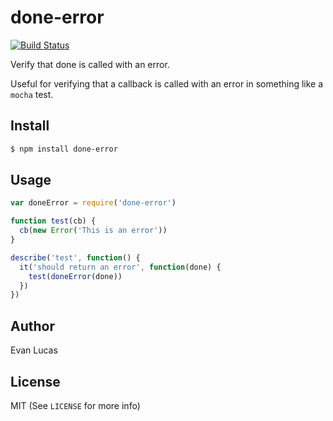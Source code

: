 # done-error

[![Build Status](https://travis-ci.org/evanlucas/done-error.svg)](https://travis-ci.org/evanlucas/done-error)

Verify that done is called with an error.

Useful for verifying that a callback is called with an error
in something like a `mocha` test.

## Install

```bash
$ npm install done-error
```

## Usage

```js
var doneError = require('done-error')

function test(cb) {
  cb(new Error('This is an error'))
}

describe('test', function() {
  it('should return an error', function(done) {
    test(doneError(done))
  })
})
```

## Author

Evan Lucas

## License

MIT (See `LICENSE` for more info)
